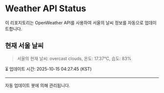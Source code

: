 
# Weather API Status

이 리포지토리는 OpenWeather API를 사용하여 서울의 날씨 정보를 자동으로 업데이트합니다.

## 현재 서울 날씨
> 서울의 현재 날씨: overcast clouds, 온도: 17.37°C, 습도: 83%

⏳ 업데이트 시간: 2025-10-15 04:27:45 (KST)

---
자동 업데이트 봇에 의해 관리됩니다.

